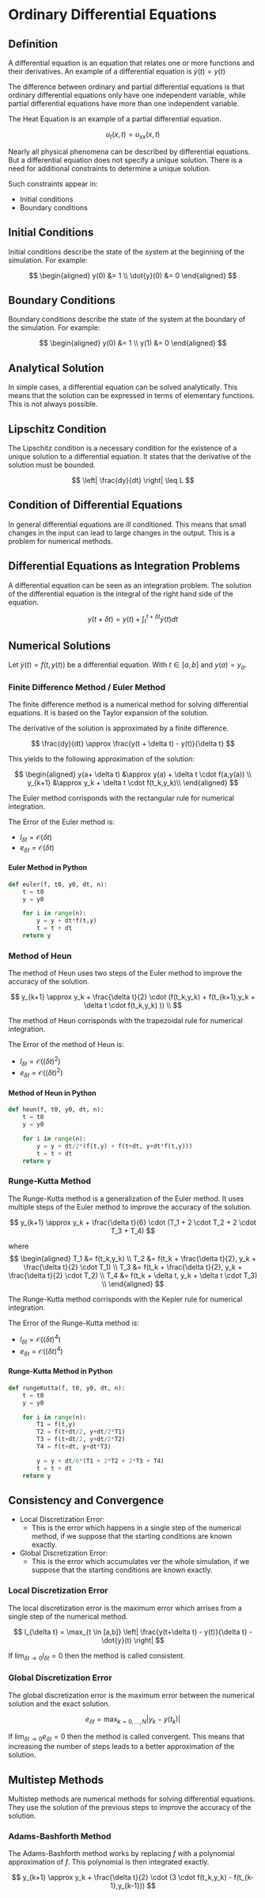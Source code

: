 # Ordinary Differential Equations

## Definition

A differential equation is an equation that relates one or more functions and their derivatives.
An example of a differential equation is $\dot{y}(t) = y(t)$

The difference between ordinary and partial differential equations is that ordinary differential equations only have one independent variable, while partial differential equations have more than one independent variable.

The Heat Equation is an example of a partial differential equation.

$$
u_t(x,t) = u_{xx}(x,t)
$$

Nearly all physical phenomena can be described by differential equations. But a differential equation does not specify a unique solution. There is a need for additional constraints to determine a unique solution.

Such constraints appear in:

- Initial conditions
- Boundary conditions

## Initial Conditions

Initial conditions describe the state of the system at the beginning of the simulation. For example:

$$
\begin{aligned}
y(0) &= 1 \\
\dot{y}(0) &= 0
\end{aligned}
$$

## Boundary Conditions

Boundary conditions describe the state of the system at the boundary of the simulation. For example:

$$
\begin{aligned}
y(0) &= 1 \\
y(1) &= 0
\end{aligned}
$$

## Analytical Solution

In simple cases, a differential equation can be solved analytically. This means that the solution can be expressed in terms of elementary functions. This is not always possible.

## Lipschitz Condition

The Lipschitz condition is a necessary condition for the existence of a unique solution to a differential equation. It states that the derivative of the solution must be bounded.

$$
\left| \frac{dy}{dt} \right| \leq L
$$

## Condition of Differential Equations

In general differential equations are ill conditioned. This means that small changes in the input can lead to large changes in the output. This is a problem for numerical methods.

## Differential Equations as Integration Problems

A differential equation can be seen as an integration problem. The solution of the differential equation is the integral of the right hand side of the equation.

$$
y(t+\delta t) = y(t) + \int_{t}^{t+\delta t} \dot{y}(t) dt
$$

## Numerical Solutions

Let $\dot{y}(t) = f(t,y(t))$ be a differential equation. With $t \in [a,b]$ and $y(a) = y_a$.

### Finite Difference Method / Euler Method

The finite difference method is a numerical method for solving differential equations. It is based on the Taylor expansion of the solution.

The derivative of the solution is approximated by a finite difference.

$$
\frac{dy}{dt} \approx \frac{y(t + \delta t) - y(t)}{\delta t}
$$

This yields to the following approximation of the solution:

$$
\begin{aligned}
y(a+ \delta t) &\approx y(a) + \delta t \cdot f(a,y(a)) \\
y_{k+1} &\approx y_k + \delta t \cdot f(t_k,y_k)\\
\end{aligned}
$$

The Euler method corrisponds with the rectangular rule for numerical integration.

The Error of the Euler method is:

- $l_{\delta t} = \mathcal{O}(\delta t)$
- $e_{\delta t} = \mathcal{O}(\delta t)$

#### Euler Method in Python

```python
def euler(f, t0, y0, dt, n):
    t = t0
    y = y0

    for i in range(n):
        y = y + dt*f(t,y)
        t = t + dt
    return y
```

### Method of Heun

The method of Heun uses two steps of the Euler method to improve the accuracy of the solution.

$$
y_{k+1} \approx y_k + \frac{\delta t}{2} \cdot (f(t_k,y_k) + f(t_{k+1},y_k + \delta t \cdot f(t_k,y_k) )) \\
$$

The method of Heun corrisponds with the trapezoidal rule for numerical integration.

The Error of the method of Heun is:

- $l_{\delta t} = \mathcal{O}((\delta t)^2)$
- $e_{\delta t} = \mathcal{O}((\delta t)^2)$

#### Method of Heun in Python

```python
def heun(f, t0, y0, dt, n):
    t = t0
    y = y0

    for i in range(n):
        y = y + dt/2*(f(t,y) + f(t+dt, y+dt*f(t,y)))
        t = t + dt
    return y
```

### Runge-Kutta Method

The Runge-Kutta method is a generalization of the Euler method. It uses multiple steps of the Euler method to improve the accuracy of the solution.

$$
y_{k+1} \approx y_k + \frac{\delta t}{6} \cdot (T_1 + 2 \cdot T_2 + 2 \cdot T_3 + T_4)
$$

where
$$
\begin{aligned}
T_1 &= f(t_k,y_k) \\
T_2 &= f(t_k + \frac{\delta t}{2}, y_k + \frac{\delta t}{2} \cdot T_1) \\
T_3 &= f(t_k + \frac{\delta t}{2}, y_k + \frac{\delta t}{2} \cdot T_2) \\
T_4 &= f(t_k + \delta t, y_k + \delta t \cdot T_3) \\
\end{aligned}
$$

The Runge-Kutta method corrisponds with the Kepler rule for numerical integration.

The Error of the Runge-Kutta method is:

- $l_{\delta t} = \mathcal{O}((\delta t)^4)$
- $e_{\delta t} = \mathcal{O}((\delta t)^4)$

#### Runge-Kutta Method in Python

```python
def rungeKutta(f, t0, y0, dt, n):
    t = t0
    y = y0

    for i in range(n):
        T1 = f(t,y)
        T2 = f(t+dt/2, y+dt/2*T1)
        T3 = f(t+dt/2, y+dt/2*T2)
        T4 = f(t+dt, y+dt*T3)

        y = y + dt/6*(T1 + 2*T2 + 2*T3 + T4)
        t = t + dt
    return y
```

## Consistency and Convergence

- Local Discretization Error:
  - This is the error which happens in a single step of the numerical method, if we suppose that the starting conditions are known exactly.
- Global Discretization Error:
  - This is the error which accumulates ver the whole simulation, if we suppose that the starting conditions are known exactly.

### Local Discretization Error

The local discretization error is the maximum error which arrises from a single step of the numerical method.

$$
l_{\delta t} = \max_{t \in [a,b]} \left| \frac{y(t+\delta t) - y(t)}{\delta t} - \dot{y}(t) \right|
$$

If $\lim_{\delta t \to 0} l_{\delta t} = 0$ then the method is called consistent.

### Global Discretization Error

The global discretization error is the maximum error between the numerical solution and the exact solution.

$$
e_{\delta t} = \max_{k=0,\ldots,N} \left| y_k - y(t_k) \right|
$$

If $\lim_{\delta t \to 0} e_{\delta t} = 0$ then the method is called convergent. This means that increasing the number of steps leads to a better approximation of the solution.

## Multistep Methods

Multistep methods are numerical methods for solving differential equations. They use the solution of the previous steps to improve the accuracy of the solution.

### Adams-Bashforth Method

The Adams-Bashforth method works by replacing $f$ with a polynomial approximation of $f$. This polynomial is then integrated exactly.

$$
y_{k+1} \approx y_k + \frac{\delta t}{2} \cdot (3 \cdot f(t_k,y_k) - f(t_{k-1},y_{k-1}))
$$

